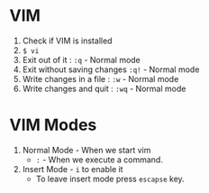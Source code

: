 # VIM

1. Check if VIM is installed
1. `$ vi`
1. Exit out of it : `:q` - Normal mode
1. Exit without saving changes `:q!` - Normal mode
1. Write changes in a file : `:w` - Normal mode
1. Write changes and quit : `:wq` - Normal mode

# VIM Modes

1. Normal Mode - When we start vim
    - `:` - When we execute a command.
1. Insert Mode - `i` to enable it
    - To leave insert mode press `escapse` key.